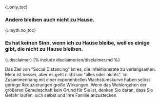 {:.only_toc}
### Andere bleiben auch nicht zu Hause. 

{:.myth.no_toc}
### Es hat keinen Sinn, wenn ich zu Hause bleibe, weil es einige gibt, die nicht zu Hause bleiben.

{:.disclaimer}
{% include disclaimer/en/disclaimer.md %}


Das Ziel von "Social Distancing" ist es, die Infektionsrate zu verlangsamen. Mehr ist besser, aber es geht nicht um "alles oder nichts". Im Zusammenhang mit einer exponentiellen Wachstumskurve haben selbst geringe Reduzierungen große Wirkungen. Wenn das Wohlergehen der größeren Gemeinschaft kein Grund für Sie ist, denken Sie daran, dass Sie Gefahr laufen, sich selbst und Ihre Familie anzustecken.
